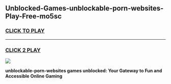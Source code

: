 
## Unblocked-Games-unblockable-porn-websites-Play-Free-mo5sc
<h3>
<a href="https://premium76.site?title=unblockable-porn-websites&ref=10A">CLICK TO PLAY</a></h3>
<hr>

<h3>
<a href="https://premium76.site?title=unblockable-porn-websites&ref=10A">CLICK 2 PLAY</a>
  
</h3>

<a href="https://premium76.site?title=unblockable-porn-websites&ref=10A"><img src="https://clearcache.store/games.png"></a>


**unblockable-porn-websites games unblocked: Your Gateway to Fun and Accessible Online Gaming**
